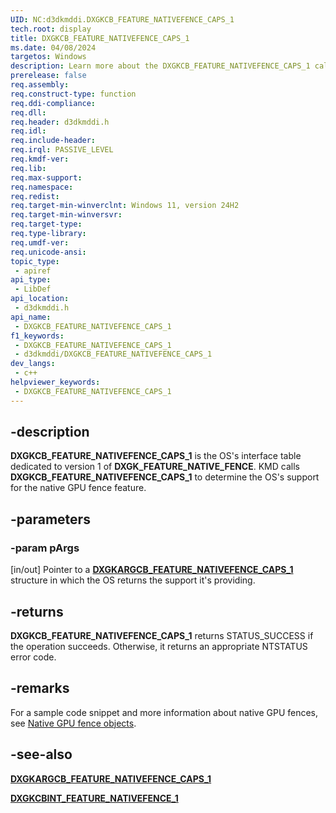 ```yaml
---
UID: NC:d3dkmddi.DXGKCB_FEATURE_NATIVEFENCE_CAPS_1
tech.root: display
title: DXGKCB_FEATURE_NATIVEFENCE_CAPS_1
ms.date: 04/08/2024
targetos: Windows
description: Learn more about the DXGKCB_FEATURE_NATIVEFENCE_CAPS_1 callback function.
prerelease: false
req.assembly: 
req.construct-type: function
req.ddi-compliance: 
req.dll: 
req.header: d3dkmddi.h
req.idl: 
req.include-header: 
req.irql: PASSIVE_LEVEL
req.kmdf-ver: 
req.lib: 
req.max-support: 
req.namespace: 
req.redist: 
req.target-min-winverclnt: Windows 11, version 24H2
req.target-min-winversvr: 
req.target-type: 
req.type-library: 
req.umdf-ver: 
req.unicode-ansi: 
topic_type:
 - apiref
api_type:
 - LibDef
api_location:
 - d3dkmddi.h
api_name:
 - DXGKCB_FEATURE_NATIVEFENCE_CAPS_1
f1_keywords:
 - DXGKCB_FEATURE_NATIVEFENCE_CAPS_1
 - d3dkmddi/DXGKCB_FEATURE_NATIVEFENCE_CAPS_1
dev_langs:
 - c++
helpviewer_keywords:
 - DXGKCB_FEATURE_NATIVEFENCE_CAPS_1
---
```


## -description

**DXGKCB_FEATURE_NATIVEFENCE_CAPS_1** is the OS's interface table dedicated to version 1 of **DXGK_FEATURE_NATIVE_FENCE**. KMD calls **DXGKCB_FEATURE_NATIVEFENCE_CAPS_1** to determine the OS's support for the native GPU fence feature.

## -parameters

### -param pArgs

[in/out] Pointer to a [**DXGKARGCB_FEATURE_NATIVEFENCE_CAPS_1**](ns-d3dkmddi-_dxgkargcb_feature_nativefence_caps_1.md) structure in which the OS returns the support it's providing.

## -returns

**DXGKCB_FEATURE_NATIVEFENCE_CAPS_1** returns STATUS_SUCCESS if the operation succeeds. Otherwise, it returns an appropriate NTSTATUS error code.

## -remarks

For a sample code snippet and more information about native GPU fences, see [Native GPU fence objects](/windows-hardware/drivers/display/native-gpu-fence-objects).

## -see-also

[**DXGKARGCB_FEATURE_NATIVEFENCE_CAPS_1**](ns-d3dkmddi-_dxgkargcb_feature_nativefence_caps_1.md)

[**DXGKCBINT_FEATURE_NATIVEFENCE_1**](ns-d3dkmddi-_dxgkcbint_feature_nativefence_1.md)
